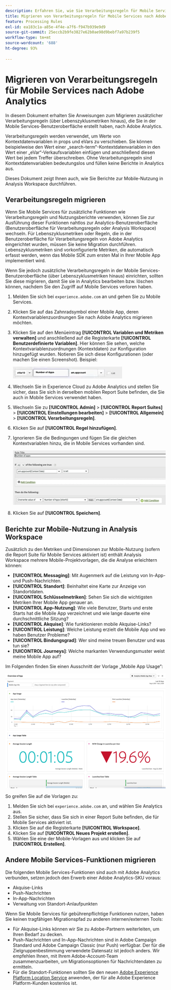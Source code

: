 ```yaml
---
description: Erfahren Sie, wie Sie Verarbeitungsregeln für Mobile Services nach Adobe Analytics migrieren.
title: Migrieren von Verarbeitungsregeln für Mobile Services nach Adobe Analytics
feature: Processing Rules
exl-id: ea183c1a-a85e-4f4e-a7f6-f947b939e9d9
source-git-commit: 25eccb2b9fe3827e62b0ae98d9bebf7a97b239f5
workflow-type: tm+mt
source-wordcount: '688'
ht-degree: 93%

---
```


# Migrieren von Verarbeitungsregeln für Mobile Services nach Adobe Analytics

In diesem Dokument erhalten Sie Anweisungen zum Migrieren zusätzlicher Verarbeitungsregeln (über Lebenszyklusmetriken hinaus), die Sie in der Mobile Services-Benutzeroberfläche erstellt haben, nach Adobe Analytics.

Verarbeitungsregeln werden verwendet, um Werte von Kontextdatenvariablen in props und eVars zu verschieben. Sie können beispielweise den Wert einer „search-term“-Kontextdatenvariablen in den Wert einer „eVar“-Verkaufsvariablen einfügen und anschließend diesen Wert bei jedem Treffer überschreiben. Ohne Verarbeitungsregeln sind Kontextdatenvariablen bedeutungslos und füllen keine Berichte in Analytics aus.

Dieses Dokument zeigt Ihnen auch, wie Sie Berichte zur Mobile-Nutzung in Analysis Workspace durchführen.

## Verarbeitungsregeln migrieren

Wenn Sie Mobile Services für zusätzliche Funktionen wie Verarbeitungsregeln und Nutzungsberichte verwenden, können Sie zur Ausführung dieser Funktionen nahtlos zur Analytics-Benutzeroberfläche (Benutzeroberfläche für Verarbeitungsregeln oder Analysis Workspace) wechseln. Für Lebenszyklusmetriken oder Regeln, die in der Benutzeroberfläche für Verarbeitungsregeln von Adobe Analytics eingerichtet wurden, müssen Sie keine Migration durchführen. Lebenszyklusmetriken sind vorkonfigurierte Metriken, die automatisch erfasst werden, wenn das Mobile SDK zum ersten Mal in Ihrer Mobile App implementiert wird.

Wenn Sie jedoch zusätzliche Verarbeitungsregeln in der Mobile Services-Benutzeroberfläche (über Lebenszyklusmetriken hinaus) einrichten, sollten Sie diese migrieren, damit Sie sie in Analytics bearbeiten bzw. löschen können, nachdem Sie den Zugriff auf Mobile Services verloren haben.

1. Melden Sie sich bei `experience.adobe.com` an und gehen Sie zu Mobile Services.
1. Klicken Sie auf das Zahnradsymbol einer Mobile App, deren Kontextvariablenzuordnungen Sie nach Adobe Analytics migrieren möchten.
1. Klicken Sie auf den Menüeintrag **[!UICONTROL Variablen und Metriken verwalten]** und anschließend auf die Registerkarte **[!UICONTROL Benutzerdefinierte Variablen]**. Hier können Sie sehen, welche Kontextvariablenzuordnungen (Kontextdaten) zur Konfiguration hinzugefügt wurden. Notieren Sie sich diese Konfigurationen (oder machen Sie einen Screenshot). Beispiel:

   ![Kontextvariable](assets/context-var.png)

1. Wechseln Sie in Experience Cloud zu Adobe Analytics und stellen Sie sicher, dass Sie sich in derselben mobilen Report Suite befinden, die Sie auch in Mobile Services verwendet haben.
1. Wechseln Sie zu **[!UICONTROL Admin]** > **[!UICONTROL Report Suites]** > **[!UICONTROL Einstellungen bearbeiten]** > **[!UICONTROL Allgemein]** > **[!UICONTROL Verarbeitungsregeln]**.
1. Klicken Sie auf **[!UICONTROL Regel hinzufügen]**.
1. Ignorieren Sie die Bedingungen und fügen Sie die gleichen Kontextvariablen hinzu, die in Mobile Services vorhanden sind.

   ![Verarbeitungsregel](assets/proc-rule.png)

1. Klicken Sie auf **[!UICONTROL Speichern]**.

## Berichte zur Mobile-Nutzung in Analysis Workspace

Zusätzlich zu den Metriken und Dimensionen zur Mobile-Nutzung (sofern die Report Suite für Mobile Services aktiviert ist) enthält Analysis Workspace mehrere Mobile-Projektvorlagen, die die Analyse erleichtern können:

* **[!UICONTROL Messaging]**: Mit Augenmerk auf die Leistung von In-App- und Push-Nachrichten.
* **[!UICONTROL Standort]**: Beinhaltet eine Karte zur Anzeige von Standortdaten.
* **[!UICONTROL Schlüsselmetriken]**: Sehen Sie sich die wichtigsten Metriken Ihrer Mobile App genauer an.
* **[!UICONTROL App-Nutzung]**: Wie viele Benutzer, Starts und erste Starts hat die Mobile App verzeichnet und wie lange dauerte eine durchschnittliche Sitzung?
* **[!UICONTROL Akquise]**: Wie funktionieren mobile Akquise-Links?
* **[!UICONTROL Leistung]**: Welche Leistung erzielt die Mobile App und wo haben Benutzer Probleme?
* **[!UICONTROL Bindungsgrad]**: Wer sind meine treuen Benutzer und was tun sie?
* **[!UICONTROL Journeys]**: Welche markanten Verwendungsmuster weist meine Mobile App auf?

Im Folgenden finden Sie einen Ausschnitt der Vorlage „Mobile App Usage“:

![Mobile App Usage](assets/mobile-app-usage.png)

So greifen Sie auf die Vorlagen zu:

1. Melden Sie sich bei `experience.adobe.com` an, und wählen Sie Analytics aus.
1. Stellen Sie sicher, dass Sie sich in einer Report Suite befinden, die für Mobile Services aktiviert ist.
1. Klicken Sie auf die Registerkarte **[!UICONTROL Workspace]**.
1. Klicken Sie auf **[!UICONTROL Neues Projekt erstellen]**.
1. Wählen Sie eine der Mobile-Vorlagen aus und klicken Sie auf **[!UICONTROL Erstellen]**.

## Andere Mobile Services-Funktionen migrieren

Die folgenden Mobile Services-Funktionen sind auch mit Adobe Analytics verbunden, setzen jedoch den Erwerb einer Adobe Analytics-SKU voraus:

* Akquise-Links
* Push-Nachrichten
* In-App-Nachrichten
* Verwaltung von Standort-Anlaufpunkten

Wenn Sie Mobile Services für gebührenpflichtige Funktionen nutzen, haben Sie keinen tragfähigen Migrationspfad zu anderen internen/externen Tools:

* Für Akquise-Links können wir Sie zu Adobe-Partnern weiterleiten, um Ihren Bedarf zu decken.
* Push-Nachrichten und In-App-Nachrichten sind in Adobe Campaign Standard und Adobe Campaign Classic (nur Push) verfügbar. Der für die Zielgruppenbestimmung verwendete Datensatz ist jedoch anders. Wir empfehlen Ihnen, mit Ihrem Adobe-Account-Team zusammenzuarbeiten, um Migrationsoptionen für Nachrichtendaten zu ermitteln.
* Für die Standort-Funktionen sollten Sie den neuen [Adobe Experience Platform Location Service](https://www.adobe.com/de/experience-platform/location-service.html) anwenden, der für alle Adobe Experience Platform-Kunden kostenlos ist.
